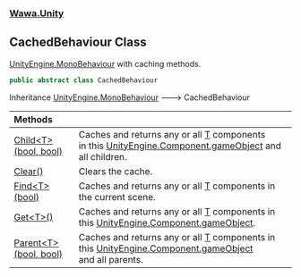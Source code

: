 ### [Wawa.Unity](Wawa.Unity.md 'Wawa.Unity')

## CachedBehaviour Class

[UnityEngine.MonoBehaviour](https://docs.microsoft.com/en-us/dotnet/api/UnityEngine.MonoBehaviour 'UnityEngine.MonoBehaviour') with caching methods.

```csharp
public abstract class CachedBehaviour
```

Inheritance [UnityEngine.MonoBehaviour](https://docs.microsoft.com/en-us/dotnet/api/UnityEngine.MonoBehaviour 'UnityEngine.MonoBehaviour') &#129106; CachedBehaviour

| Methods | |
| :--- | :--- |
| [Child&lt;T&gt;(bool, bool)](CachedBehaviour.Child(Boolean,Boolean).md 'Wawa.Unity.CachedBehaviour.Child<T>(bool, bool)') | Caches and returns any or all [T](CachedBehaviour.Child(Boolean,Boolean).md#Wawa.Unity.CachedBehaviour.Child_T_(bool,bool).T 'Wawa.Unity.CachedBehaviour.Child<T>(bool, bool).T') components<br/>in this [UnityEngine.Component.gameObject](https://docs.microsoft.com/en-us/dotnet/api/UnityEngine.Component.gameObject 'UnityEngine.Component.gameObject') and all children. |
| [Clear()](CachedBehaviour.Clear().md 'Wawa.Unity.CachedBehaviour.Clear()') | Clears the cache. |
| [Find&lt;T&gt;(bool)](CachedBehaviour.Find(Boolean).md 'Wawa.Unity.CachedBehaviour.Find<T>(bool)') | Caches and returns any or all [T](CachedBehaviour.Find(Boolean).md#Wawa.Unity.CachedBehaviour.Find_T_(bool).T 'Wawa.Unity.CachedBehaviour.Find<T>(bool).T') components in the current scene. |
| [Get&lt;T&gt;()](CachedBehaviour.Get().md 'Wawa.Unity.CachedBehaviour.Get<T>()') | Caches and returns any or all [T](CachedBehaviour.Get().md#Wawa.Unity.CachedBehaviour.Get_T_().T 'Wawa.Unity.CachedBehaviour.Get<T>().T') components in this [UnityEngine.Component.gameObject](https://docs.microsoft.com/en-us/dotnet/api/UnityEngine.Component.gameObject 'UnityEngine.Component.gameObject'). |
| [Parent&lt;T&gt;(bool, bool)](CachedBehaviour.Parent(Boolean,Boolean).md 'Wawa.Unity.CachedBehaviour.Parent<T>(bool, bool)') | Caches and returns any or all [T](CachedBehaviour.Parent(Boolean,Boolean).md#Wawa.Unity.CachedBehaviour.Parent_T_(bool,bool).T 'Wawa.Unity.CachedBehaviour.Parent<T>(bool, bool).T') components in this [UnityEngine.Component.gameObject](https://docs.microsoft.com/en-us/dotnet/api/UnityEngine.Component.gameObject 'UnityEngine.Component.gameObject')<br/>and all parents. |
